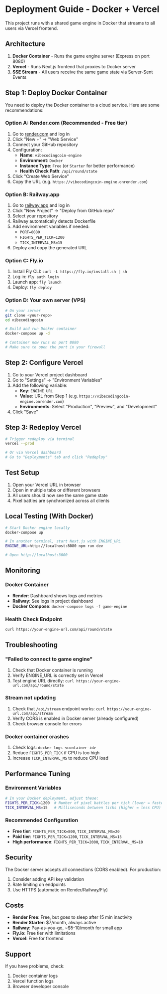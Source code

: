 # Deployment Guide - Docker + Vercel

This project runs with a shared game engine in Docker that streams to all users via Vercel frontend.

## Architecture

1. **Docker Container** - Runs the game engine server (Express on port 8080)
2. **Vercel** - Runs Next.js frontend that proxies to Docker server
3. **SSE Stream** - All users receive the same game state via Server-Sent Events

## Step 1: Deploy Docker Container

You need to deploy the Docker container to a cloud service. Here are some recommendations:

### Option A: Render.com (Recommended - Free tier)

1. Go to [render.com](https://render.com) and log in
2. Click "New +" → "Web Service"
3. Connect your GitHub repository
4. Configuration:
   - **Name**: `vibecodingcoin-engine`
   - **Environment**: `Docker`
   - **Instance Type**: `Free` (or `Starter` for better performance)
   - **Health Check Path**: `/api/round/state`
5. Click "Create Web Service"
6. Copy the URL (e.g. `https://vibecodingcoin-engine.onrender.com`)

### Option B: Railway.app

1. Go to [railway.app](https://railway.app) and log in
2. Click "New Project" → "Deploy from GitHub repo"
3. Select your repository
4. Railway automatically detects Dockerfile
5. Add environment variables if needed:
   - `PORT=8080`
   - `FIGHTS_PER_TICK=1200`
   - `TICK_INTERVAL_MS=15`
6. Deploy and copy the generated URL

### Option C: Fly.io

1. Install Fly CLI: `curl -L https://fly.io/install.sh | sh`
2. Log in: `fly auth login`
3. Launch app: `fly launch`
4. Deploy: `fly deploy`

### Option D: Your own server (VPS)

```bash
# On your server
git clone <your-repo>
cd vibecodingcoin

# Build and run Docker container
docker-compose up -d

# Container now runs on port 8080
# Make sure to open the port in your firewall
```

## Step 2: Configure Vercel

1. Go to your Vercel project dashboard
2. Go to "Settings" → "Environment Variables"
3. Add the following variable:
   - **Key**: `ENGINE_URL`
   - **Value**: URL from Step 1 (e.g. `https://vibecodingcoin-engine.onrender.com`)
   - **Environments**: Select "Production", "Preview", and "Development"
4. Click "Save"

## Step 3: Redeploy Vercel

```bash
# Trigger redeploy via terminal
vercel --prod

# Or via Vercel dashboard
# Go to "Deployments" tab and click "Redeploy"
```

## Test Setup

1. Open your Vercel URL in browser
2. Open in multiple tabs or different browsers
3. All users should now see the same game state
4. Pixel battles are synchronized across all clients

## Local Testing (With Docker)

```bash
# Start Docker engine locally
docker-compose up

# In another terminal, start Next.js with ENGINE_URL
ENGINE_URL=http://localhost:8080 npm run dev

# Open http://localhost:3000
```

## Monitoring

### Docker Container

- **Render**: Dashboard shows logs and metrics
- **Railway**: See logs in project dashboard
- **Docker Compose**: `docker-compose logs -f game-engine`

### Health Check Endpoint

```bash
curl https://your-engine-url.com/api/round/state
```

## Troubleshooting

### "Failed to connect to game engine"

1. Check that Docker container is running
2. Verify ENGINE_URL is correctly set in Vercel
3. Test engine URL directly: `curl https://your-engine-url.com/api/round/state`

### Stream not updating

1. Check that `/api/stream` endpoint works: `curl https://your-engine-url.com/api/stream`
2. Verify CORS is enabled in Docker server (already configured)
3. Check browser console for errors

### Docker container crashes

1. Check logs: `docker logs <container-id>`
2. Reduce `FIGHTS_PER_TICK` if CPU is too high
3. Increase `TICK_INTERVAL_MS` to reduce CPU load

## Performance Tuning

### Environment Variables

```bash
# In your Docker deployment, adjust these:
FIGHTS_PER_TICK=1200  # Number of pixel battles per tick (lower = faster server)
TICK_INTERVAL_MS=15   # Milliseconds between ticks (higher = less CPU)
```

### Recommended Configuration

- **Free tier**: `FIGHTS_PER_TICK=800`, `TICK_INTERVAL_MS=20`
- **Paid tier**: `FIGHTS_PER_TICK=1200`, `TICK_INTERVAL_MS=15`
- **High performance**: `FIGHTS_PER_TICK=2000`, `TICK_INTERVAL_MS=10`

## Security

The Docker server accepts all connections (CORS enabled). For production:

1. Consider adding API key validation
2. Rate limiting on endpoints
3. Use HTTPS (automatic on Render/Railway/Fly)

## Costs

- **Render Free**: Free, but goes to sleep after 15 min inactivity
- **Render Starter**: $7/month, always active
- **Railway**: Pay-as-you-go, ~$5-10/month for small app
- **Fly.io**: Free tier with limitations
- **Vercel**: Free for frontend

## Support

If you have problems, check:
1. Docker container logs
2. Vercel function logs
3. Browser developer console